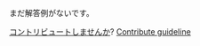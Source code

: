 
まだ解答例がないです。

[コントリビュートしませんか](https://github.com/BFEdev/BFE.dev-solutions/blob/main/problem/remove-characters_ja.md)?  [Contribute guideline](https://github.com/BFEdev/BFE.dev-solutions#how-to-contribute)

